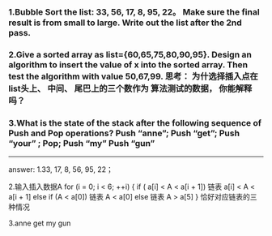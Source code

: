 ### 1.Bubble Sort the list: 33, 56, 17, 8, 95, 22。 Make sure the final result is from small to large. Write out the list after the 2nd pass.
### 2.Give a sorted array as list={60,65,75,80,90,95}. Design an algorithm to insert the value of x into the sorted array. Then test the algorithm with value 50,67,99. 思考： 为什选择插入点在list头上、 中间、 尾巴上的三个数作为 算法测试的数据， 你能解释吗？
### 3.What is the state of the stack after the following sequence of Push and Pop operations? Push “anne”; Push “get”; Push “your” ; Pop; Push “my” Push “gun”
---
answer:
1.33, 17, 8, 56, 95, 22； 

2.输入插入数据A for (i = 0; i < 6; ++i) { if ( a[i] < A < a[i + 1]) 链表 a[i] < A < a[i + 1] else if (A < a[0]) 链表 A < a[0] else 链表 A > a[5] } 恰好对应链表的三种情况 

3.anne get my gun